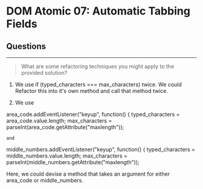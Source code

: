 # DOM Atomic 07: Automatic Tabbing Fields

## Questions

---

> What are some refactoring techniques you might apply to the provided solution?

1. We use if (typed_characters === max_characters) twice.  We could Refactor this into it's own method and call that method twice.

2. We use

area_code.addEventListener("keyup", function() {
    typed_characters = area_code.value.length;
    max_characters = parseInt(area_code.getAttribute("maxlength"));

    and

 middle_numbers.addEventListener("keyup", function() {
    typed_characters = middle_numbers.value.length;
    max_characters = parseInt(middle_numbers.getAttribute("maxlength"));

Here, we could devise a method that takes an argument for either area_code or middle_numbers.
